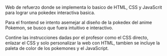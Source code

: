 Web de refuerzo donde se implementa lo basico de HTML, CSS y JavaScrit para lograr una pokedex interactiva basica.

Para el frontend se intento asemejar al diseño de la pokedex del anime Pokemon, se busco que fuera intuitivo e interactivo.

Contine las instrucciones dadas por el profesor como el CSS directo, enlazar el CSS y solo personalizar la web con HTML, tambien se incluye la paleta de color de los pokemones y el JavaScript.
